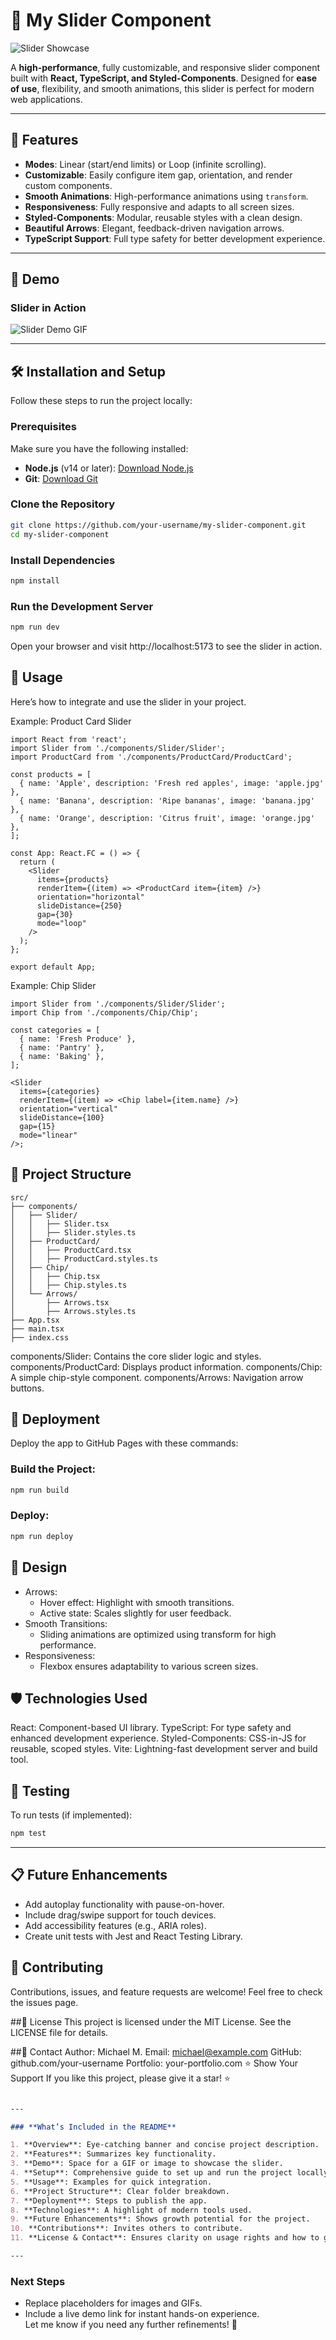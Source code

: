 # 🚀 My Slider Component

![Slider Showcase](https://via.placeholder.com/1200x400?text=Slider+Component+Showcase)

A **high-performance**, fully customizable, and responsive slider component built with **React, TypeScript, and Styled-Components**. Designed for **ease of use**, flexibility, and smooth animations, this slider is perfect for modern web applications.

---

## 🌟 Features

- **Modes**: Linear (start/end limits) or Loop (infinite scrolling).
- **Customizable**: Easily configure item gap, orientation, and render custom components.
- **Smooth Animations**: High-performance animations using `transform`.
- **Responsiveness**: Fully responsive and adapts to all screen sizes.
- **Styled-Components**: Modular, reusable styles with a clean design.
- **Beautiful Arrows**: Elegant, feedback-driven navigation arrows.
- **TypeScript Support**: Full type safety for better development experience.

---

## 🎥 Demo

### Slider in Action

![Slider Demo GIF](https://via.placeholder.com/600x300?text=Slider+Demo)

---

## 🛠️ Installation and Setup

Follow these steps to run the project locally:

### Prerequisites

Make sure you have the following installed:
- **Node.js** (v14 or later): [Download Node.js](https://nodejs.org/)
- **Git**: [Download Git](https://git-scm.com/)

### Clone the Repository

```bash
git clone https://github.com/your-username/my-slider-component.git
cd my-slider-component
```

### Install Dependencies
```bash
npm install
```

### Run the Development Server
```bash
npm run dev
```
Open your browser and visit http://localhost:5173 to see the slider in action.

## 🔧 Usage
Here’s how to integrate and use the slider in your project.

Example: Product Card Slider
```tsx
import React from 'react';
import Slider from './components/Slider/Slider';
import ProductCard from './components/ProductCard/ProductCard';

const products = [
  { name: 'Apple', description: 'Fresh red apples', image: 'apple.jpg' },
  { name: 'Banana', description: 'Ripe bananas', image: 'banana.jpg' },
  { name: 'Orange', description: 'Citrus fruit', image: 'orange.jpg' },
];

const App: React.FC = () => {
  return (
    <Slider
      items={products}
      renderItem={(item) => <ProductCard item={item} />}
      orientation="horizontal"
      slideDistance={250}
      gap={30}
      mode="loop"
    />
  );
};

export default App;
```

Example: Chip Slider
```tsx
import Slider from './components/Slider/Slider';
import Chip from './components/Chip/Chip';

const categories = [
  { name: 'Fresh Produce' },
  { name: 'Pantry' },
  { name: 'Baking' },
];

<Slider
  items={categories}
  renderItem={(item) => <Chip label={item.name} />}
  orientation="vertical"
  slideDistance={100}
  gap={15}
  mode="linear"
/>;
```

## 📂 Project Structure
```plaintext
src/
├── components/
│   ├── Slider/
│   │   ├── Slider.tsx
│   │   ├── Slider.styles.ts
│   ├── ProductCard/
│   │   ├── ProductCard.tsx
│   │   ├── ProductCard.styles.ts
│   ├── Chip/
│   │   ├── Chip.tsx
│   │   ├── Chip.styles.ts
│   └── Arrows/
│       ├── Arrows.tsx
│       ├── Arrows.styles.ts
├── App.tsx
├── main.tsx
├── index.css
```

components/Slider: Contains the core slider logic and styles.
components/ProductCard: Displays product information.
components/Chip: A simple chip-style component.
components/Arrows: Navigation arrow buttons.

## 🚀 Deployment
Deploy the app to GitHub Pages with these commands:

### Build the Project:

```bash
npm run build
```

### Deploy:

```bash
npm run deploy
```

## 🎨 Design
- Arrows:
  - Hover effect: Highlight with smooth transitions.
  - Active state: Scales slightly for user feedback.
- Smooth Transitions:
  - Sliding animations are optimized using transform for high performance.
- Responsiveness:
  - Flexbox ensures adaptability to various screen sizes.

## 🛡️ Technologies Used
React: Component-based UI library.
TypeScript: For type safety and enhanced development experience.
Styled-Components: CSS-in-JS for reusable, scoped styles.
Vite: Lightning-fast development server and build tool.

## 🧪 Testing
To run tests (if implemented):

```bash
npm test
```
-----------------------------

## 📋 Future Enhancements
 - Add autoplay functionality with pause-on-hover.
 - Include drag/swipe support for touch devices.
 - Add accessibility features (e.g., ARIA roles).
 - Create unit tests with Jest and React Testing Library.

## 🤝 Contributing
Contributions, issues, and feature requests are welcome!
Feel free to check the issues page.

##📝 License
This project is licensed under the MIT License. See the LICENSE file for details.

##📧 Contact
Author: Michael M.
Email: michael@example.com
GitHub: github.com/your-username
Portfolio: your-portfolio.com
⭐ Show Your Support
If you like this project, please give it a star! ⭐

```markdown

---

### **What’s Included in the README**

1. **Overview**: Eye-catching banner and concise project description.
2. **Features**: Summarizes key functionality.
3. **Demo**: Space for a GIF or image to showcase the slider.
4. **Setup**: Comprehensive guide to set up and run the project locally.
5. **Usage**: Examples for quick integration.
6. **Project Structure**: Clear folder breakdown.
7. **Deployment**: Steps to publish the app.
8. **Technologies**: A highlight of modern tools used.
9. **Future Enhancements**: Shows growth potential for the project.
10. **Contributions**: Invites others to contribute.
11. **License & Contact**: Ensures clarity on usage rights and how to get in touch.

---

```

### **Next Steps**
- Replace placeholders for images and GIFs.
- Include a live demo link for instant hands-on experience.  
Let me know if you need any further refinements! 🚀
